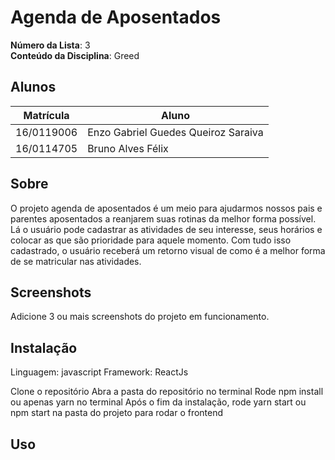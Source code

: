# Agenda de Aposentados

**Número da Lista**: 3<br>
**Conteúdo da Disciplina**: Greed<br>

## Alunos
|Matrícula | Aluno |
| -- | -- |
| 16/0119006 | Enzo Gabriel Guedes Queiroz Saraiva |
| 16/0114705  |  Bruno Alves Félix |

## Sobre 
O projeto agenda de aposentados é um meio para ajudarmos nossos pais e parentes aposentados a reanjarem suas rotinas da melhor forma possível. Lá o usuário pode cadastrar as atividades de seu interesse, seus horários e colocar as que são prioridade para aquele momento. Com tudo isso cadastrado, o usuário receberá um retorno visual de como é a melhor forma de se matricular nas atividades.

## Screenshots
Adicione 3 ou mais screenshots do projeto em funcionamento.

## Instalação 
Linguagem: javascript
Framework: ReactJs

Clone o repositório
Abra a pasta do repositório no terminal
Rode npm install ou apenas yarn no terminal
Após o fim da instalação, rode yarn start ou npm start na pasta do projeto para rodar o frontend

## Uso 
